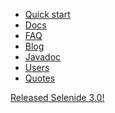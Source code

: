 <ul class="main-menu-pages">
  <li><a href="{{ BASE_PATH }}/quick-start.html">Quick start</a></li>
  <li><a href="{{ BASE_PATH }}/documentation.html">Docs</a></li>
  <li><a href="{{ BASE_PATH }}/faq.html">FAQ</a></li>
  <li><a href="{{ BASE_PATH }}/blog.html">Blog</a></li>
  <li><a href="{{ BASE_PATH }}/javadoc.html">Javadoc</a></li>
  <li><a href="{{ BASE_PATH }}/users.html">Users</a></li>
  <li><a href="{{ BASE_PATH }}/quotes.html">Quotes</a></li>
</ul>

<div class="news">
  <div class="news-line"><a href="/2015/11/30/selenide-3.0/">Released Selenide 3.0!</a></div>
  <!--<div class="news-line"><a href="/2015/11/30/selenide-2.25/">Released Selenide 2.25!</a></div>-->
  <!--<div class="news-line"><a class="video" href="//www.youtube.com/watch?v=BjEW08vDUfI">Selenide presentation at Devoxx 2015</a></div>-->
  <!--<div class="news-line"><a href="/2015/11/08/selenide-2.24/">Released Selenide 2.24!</a></div>-->
  <!--<div class="news-line"><a href="/2015/09/23/selenide-on-seleniumconf/">Selenide on SeleniumConf 2015</a></div>-->
  <!--<div class="news-line"><a href="https://t.co/Ih8FQ7VJMj">Selenide presentation at SeleniumConf 2015 in Portland!</a></div>-->
  <!--<div class="news-line"><a class="video" href="//vimeo.com/107647158">How to write UI test in 10 minutes</a></div>-->
</div>

<h3 style="display:none">Blog</h3>
<div class="archive" style="display:none">
  {% assign posts_collate = site.posts %}
  {% include JB/posts_collate %}
  <a href="{{ BASE_PATH }}/archive.html" class="right small">Blog archive</a>
</div>
